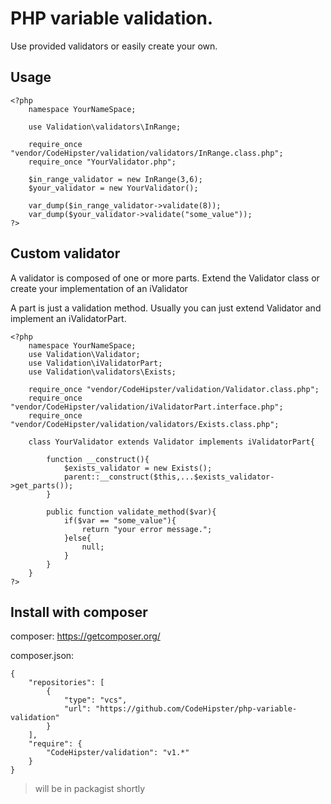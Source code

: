 PHP variable validation.
========================

Use provided validators or easily create your own.

Usage
-----

    <?php
        namespace YourNameSpace;
        
        use Validation\validators\InRange;

        require_once "vendor/CodeHipster/validation/validators/InRange.class.php";
        require_once "YourValidator.php";

        $in_range_validator = new InRange(3,6);
        $your_validator = new YourValidator();

        var_dump($in_range_validator->validate(8));
        var_dump($your_validator->validate("some_value"));
    ?>
    
Custom validator
----------------

A validator is composed of one or more parts.
Extend the Validator class or create your implementation of an iValidator

A part is just a validation method.
Usually you can just extend Validator and implement an iValidatorPart. 

    <?php
        namespace YourNameSpace;
        use Validation\Validator;
        use Validation\iValidatorPart;
        use Validation\validators\Exists;

        require_once "vendor/CodeHipster/validation/Validator.class.php";
        require_once "vendor/CodeHipster/validation/iValidatorPart.interface.php";
        require_once "vendor/CodeHipster/validation/validators/Exists.class.php";

        class YourValidator extends Validator implements iValidatorPart{

            function __construct(){
                $exists_validator = new Exists();
                parent::__construct($this,...$exists_validator->get_parts());
            }

            public function validate_method($var){
                if($var == "some_value"){
                    return "your error message.";
                }else{
                    null;
                }
            }
        }
    ?>
    
Install with composer
---------------------
composer: https://getcomposer.org/
 
composer.json:

    {
        "repositories": [
            {
                "type": "vcs",
                "url": "https://github.com/CodeHipster/php-variable-validation"
            }
        ],
        "require": {
            "CodeHipster/validation": "v1.*"
        }
    }

> will be in packagist shortly
